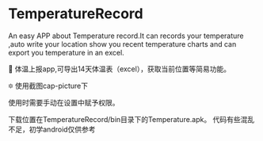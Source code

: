 # TemperatureRecord
An easy APP about Temperature record.It can records your temperature ,auto write your location 
show you recent temperature charts and can export you temperature in an excel.

🎈 体温上报app,可导出14天体温表（excel），获取当前位置等简易功能。

🔯 使用截图cap-picture下

使用时需要手动在设置中赋予权限。

下载位置在TemperatureRecord/bin目录下的Temperature.apk。
代码有些混乱不足，初学android仅供参考
